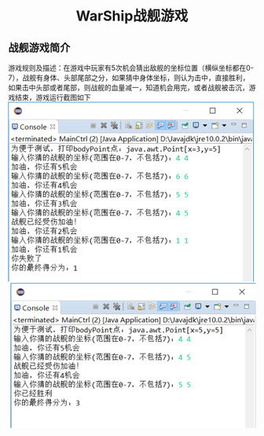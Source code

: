 
<h1 align=center>WarShip战舰游戏</h1>
<h2>战舰游戏简介</h2>
游戏规则及描述：在游戏中玩家有5次机会猜出敌舰的坐标位置（横纵坐标都在0-7），战舰有身体、头部尾部之分，如果猜中身体坐标，则认为击中，直接胜利，如果击中头部或者尾部，则战舰的血量减一，知道机会用完，或者战舰被击沉，游戏结束，游戏运行截图如下
<div align=center style="float:left;display:inline-block"><img src="https://github.com/xyygudu/WarShip/blob/master/images/%244I1J%7D~~LBZW%7DO%7D6%60P)M0DO.png" width="500px"  alt="图片加载失败"/></div>
<div align=center style="float:right;display:inline-block"><img src="https://github.com/xyygudu/WarShip/blob/master/images/40Y70GH6%5BUYFS%24ZG69UZ9U0.png" width="500px"  alt="图片加载失败"/></div>


